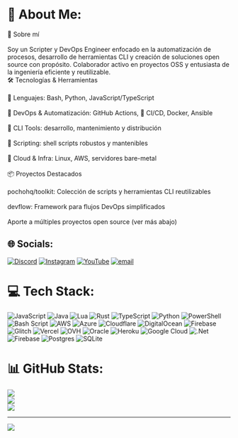 # 💫 About Me:
👋 Sobre mí<br><br>Soy un Scripter y DevOps Engineer enfocado en la automatización de procesos, desarrollo de herramientas CLI y creación de soluciones open source con propósito. Colaborador activo en proyectos OSS y entusiasta de la ingeniería eficiente y reutilizable.<br>🛠️ Tecnologías & Herramientas<br><br>    📝 Lenguajes: Bash, Python, JavaScript/TypeScript<br><br>    📝 DevOps & Automatización: GitHub Actions, 📝 CI/CD, Docker, Ansible<br><br>    📝 CLI Tools: desarrollo, mantenimiento y distribución<br><br>    📝 Scripting: shell scripts robustos y mantenibles<br><br>    📝 Cloud & Infra: Linux, AWS, servidores bare-metal<br><br>📦 Proyectos Destacados<br><br>    pochohq/toolkit: Colección de scripts y herramientas CLI reutilizables<br><br>    devflow: Framework para flujos DevOps simplificados<br><br>    Aporte a múltiples proyectos open source (ver más abajo)


## 🌐 Socials:
[![Discord](https://img.shields.io/badge/Discord-%237289DA.svg?logo=discord&logoColor=white)](https://discord.gg/index.py) [![Instagram](https://img.shields.io/badge/Instagram-%23E4405F.svg?logo=Instagram&logoColor=white)](https://instagram.com/pocho.dev) [![YouTube](https://img.shields.io/badge/YouTube-%23FF0000.svg?logo=YouTube&logoColor=white)](https://youtube.com/@Pocho.dev) [![email](https://img.shields.io/badge/Email-D14836?logo=gmail&logoColor=white)](mailto:support@pocho.dev) 

# 💻 Tech Stack:
![JavaScript](https://img.shields.io/badge/javascript-%23323330.svg?style=for-the-badge&logo=javascript&logoColor=%23F7DF1E) ![Java](https://img.shields.io/badge/java-%23ED8B00.svg?style=for-the-badge&logo=openjdk&logoColor=white) ![Lua](https://img.shields.io/badge/lua-%232C2D72.svg?style=for-the-badge&logo=lua&logoColor=white) ![Rust](https://img.shields.io/badge/rust-%23000000.svg?style=for-the-badge&logo=rust&logoColor=white) ![TypeScript](https://img.shields.io/badge/typescript-%23007ACC.svg?style=for-the-badge&logo=typescript&logoColor=white) ![Python](https://img.shields.io/badge/python-3670A0?style=for-the-badge&logo=python&logoColor=ffdd54) ![PowerShell](https://img.shields.io/badge/PowerShell-%235391FE.svg?style=for-the-badge&logo=powershell&logoColor=white) ![Bash Script](https://img.shields.io/badge/bash_script-%23121011.svg?style=for-the-badge&logo=gnu-bash&logoColor=white) ![AWS](https://img.shields.io/badge/AWS-%23FF9900.svg?style=for-the-badge&logo=amazon-aws&logoColor=white) ![Azure](https://img.shields.io/badge/azure-%230072C6.svg?style=for-the-badge&logo=microsoftazure&logoColor=white) ![Cloudflare](https://img.shields.io/badge/Cloudflare-F38020?style=for-the-badge&logo=Cloudflare&logoColor=white) ![DigitalOcean](https://img.shields.io/badge/DigitalOcean-%230167ff.svg?style=for-the-badge&logo=digitalOcean&logoColor=white) ![Firebase](https://img.shields.io/badge/firebase-%23039BE5.svg?style=for-the-badge&logo=firebase) ![Glitch](https://img.shields.io/badge/glitch-%233333FF.svg?style=for-the-badge&logo=glitch&logoColor=white) ![Vercel](https://img.shields.io/badge/vercel-%23000000.svg?style=for-the-badge&logo=vercel&logoColor=white) ![OVH](https://img.shields.io/badge/ovh-%23123F6D.svg?style=for-the-badge&logo=ovh&logoColor=#123F6D) ![Oracle](https://img.shields.io/badge/Oracle-F80000?style=for-the-badge&logo=oracle&logoColor=white) ![Heroku](https://img.shields.io/badge/heroku-%23430098.svg?style=for-the-badge&logo=heroku&logoColor=white) ![Google Cloud](https://img.shields.io/badge/GoogleCloud-%234285F4.svg?style=for-the-badge&logo=google-cloud&logoColor=white) ![.Net](https://img.shields.io/badge/.NET-5C2D91?style=for-the-badge&logo=.net&logoColor=white) ![Firebase](https://img.shields.io/badge/firebase-a08021?style=for-the-badge&logo=firebase&logoColor=ffcd34) ![Postgres](https://img.shields.io/badge/postgres-%23316192.svg?style=for-the-badge&logo=postgresql&logoColor=white) ![SQLite](https://img.shields.io/badge/sqlite-%2307405e.svg?style=for-the-badge&logo=sqlite&logoColor=white)
# 📊 GitHub Stats:
![](https://github-readme-stats.vercel.app/api?username=PochoHQ&theme=dark&hide_border=false&include_all_commits=false&count_private=false)<br/>
![](https://nirzak-streak-stats.vercel.app/?user=PochoHQ&theme=dark&hide_border=false)<br/>
![](https://github-readme-stats.vercel.app/api/top-langs/?username=PochoHQ&theme=dark&hide_border=false&include_all_commits=false&count_private=false&layout=compact)

---
[![](https://visitcount.itsvg.in/api?id=PochoHQ&icon=0&color=0)](https://visitcount.itsvg.in)
